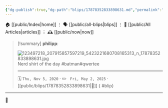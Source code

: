 ```yaml
---
{"dg-publish":true,"dg-path":"blips/17878352833898631.md","permalink":"/blips/17878352833898631/","title":"philipp on instagram @ 2020-11-05"}
---
```



<div class="transclusion internal-embed is-loaded"><div class="markdown-embed">




🏠 [[public/Index\|home]]  ⋮ 🗣️ [[public/all-blips\|blips]] ⋮  📝 [[public/All Articles\|articles]]  ⋮ 🕰️ [[public/now\|now]]


</div></div>


> [!summary] **philipp**:
>
> ![123497218_207915857597219_5423221680708165313_n_17878352833898631.jpg](/img/user/attachments/123497218_207915857597219_5423221680708165313_n_17878352833898631.jpg)
> Nerd shirt of the day #batman#qwertee
> - - -
>
> 🗓️ <code>Thu, Nov 5, 2020</code>  · ✏️ <code> Fri, May 2, 2025</code>  · [[public/blips/17878352833898631\|🔗]]
{ #blip}


- - -

 👾
